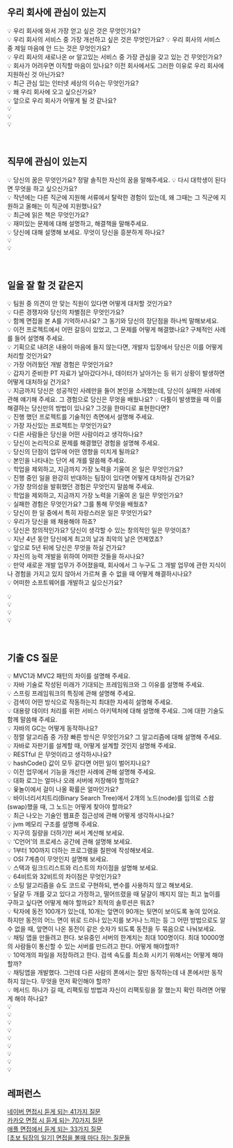 ## 우리 회사에 관심이 있는지
💡 우리 회사에 와서 가장 얻고 싶은 것은 무엇인가요?          
💡 우리 회사의 서비스 중 가장 개선하고 싶은 것은 무엇인가요?
💡 우리 회사의 서비스 중 제일 마음에 안 드는 것은 무엇인가요?                     
💡 우리 회사의 새로나온 or 알고있는 서비스 중 가장 관심을 갖고 있는 건 무엇인가요?                     
💡 회사가 어려우면 이직할 마음이 있나요? 이전 회사에서도 그러한 이유로 우리 회사에 지원하신 것 아닌가요?                    
💡 최근 관심 있는 인터넷 세상의 이슈는 무엇인가요?                  
💡 왜 우리 회사에 오고 싶으신가요?                      
💡 앞으로 우리 회사가 어떻게 될 것 같나요?                     
💡                         
💡                         
💡                         

</br>

## 직무에 관심이 있는지
💡 당신의 꿈은 무엇인가요? 정말 솔직한 자신의 꿈을 말해주세요.
💡 다시 대학생이 된다면 무엇을 하고 싶으신가요?                
💡 작년에는 다른 직군에 지원해 서류에서 탈락한 경험이 있는데, 왜 그때는 그 직군에 지원하고 올해는 이 직군에 지원했나요?                
💡 최근에 읽은 책은 무엇인가요?                        
💡 재미있는 문제에 대해 설명하고, 해결책을 말해주세요.                        
💡 당신에 대해 설명해 보세요. 무엇이 당신을 흥분하게 하나요?                        
💡                         
💡                         


</br>

## 일을 잘 할 것 같은지                         
💡 팀원 중 의견이 안 맞는 직원이 있다면 어떻게 대처할 것인가요?                    
💡 다른 경쟁자와 당신의 차별점은 무엇인가요?                
💡 함께 면접을 본 A를 기억하시나요? 그 동기와 당신의 장단점을 하나씩 말해보세요.                    
💡 이전 프로젝트에서 어떤 갈등이 있었고, 그 문제를 어떻게 해결했나요? 구체적인 사례를 들어 설명해 주세요.                        
💡 기획으로 내려온 내용이 마음에 들지 않는다면, 개발자 입장에서 당신은 이를 어떻게 처리할 것인가요?                   
💡 가장 어려웠던 개발 경험은 무엇인가요?                    
💡 갑자기 준비한 PT 자료가 날아갔다거나, 데이터가 날아가는 등 위기 상황이 발생하면 어떻게 대처하실 건가요?                  
💡 지금까지 당신은 성공적인 사례만을 들어 본인을 소개했는데, 당신이 실패한 사례에 관해 얘기해 주세요. 그 경험으로 당신은 무엇을 배웠나요?
💡 다툼이 발생했을 때 이를 해결하는 당신만의 방법이 있나요? 그것을 한마디로 표현한다면?                       
💡 진행 했던 프로젝트를 기술적인 측면에서 설명해 주세요.          
💡 가장 자신있는 프로젝트는 무엇인가요?              
💡 다른 사람들은 당신을 어떤 사람이라고 생각하나요?                
💡 당신이 논리적으로 문제를 해결했던 경험을 설명해 주세요.                   
💡 당신의 단점이 업무에 어떤 영향을 미치게 될까요?                        
💡 본인을 나타내는 단어 세 개를 말씀해 주세요.                    
💡 학업을 제외하고, 지금까지 가장 노력을 기울여 온 일은 무엇인가요?               
💡 진행 중인 일을 완강히 반대하는 팀장이 있다면 어떻게 대처하실 건가요?                  
💡 가장 창의성을 발휘했던 경험은 무엇인지 말씀해 주세요.                        
💡 학업을 제외하고, 지금까지 가장 노력을 기울여 온 일은 무엇인가요?                     
💡 실패한 경험은 무엇인가요? 그를 통해 무엇을 배웠죠?                           
💡 당신이 한 일 중에서 특히 자랑스러운 일은 무엇인가요?                        
💡 우리가 당신을 왜 채용해야 하죠?                            
💡 당신은 창의적인가요? 당신이 생각할 수 있는 창의적인 일은 무엇이죠?                        
💡 지난 4년 동안 당신에게 최고의 날과 최악의 날은 언제였죠?                           
💡 앞으로 5년 뒤에 당신은 무엇을 하실 건가요?                        
💡 자신의 능력 개발을 위하여 어떠한 것들을 하시나요?                           
💡 만약 새로운 개발 업무가 주어졌을때, 회사에서 그 누구도 그 개발 업무에 관한 지식이나 경험을 가지고 있지 않아서 가르쳐 줄 수 없을 때 어떻게 해결하시나요?                       
💡 어떠한 소프트웨어를 개발하고 싶으신가요?
   
💡                         
💡    
💡                         
💡    

</br>

## 기출 CS 질문
💡 MVC1과 MVC2 패턴의 차이를 설명해 주세요.                        
💡 자바 기술로 작성된 미래가 기대되는 프레임워크와 그 이유를 설명해 주세요.                     
💡 스프링 프레임워크의 특징에 관해 설명해 주세요.                        
💡 검색이 어떤 방식으로 작동하는지 최대한 자세히 설명해 주세요.                      
💡 대용량 데이터 처리를 위한 서비스 아키텍처에 대해 설명해 주세요. 그에 대한 기술도 함께 말씀해 주세요.                        
💡 자바의 GC는 어떻게 동작하나요?                     
💡 정렬 알고리즘 중 가장 빠른 방식은 무엇인가요? 그 알고리즘에 대해 설명해 주세요.                        
💡 자바로 자판기를 설계할 때, 어떻게 설계할 것인지 설명해 주세요.                     
💡 RESTful 은 무엇이라고 생각하시나요?                        
💡 hashCode() 값이 모두 같다면 어떤 일이 벌어지나요?                     
💡 이전 업무에서 기능을 개선한 사례에 관해 설명해 주세요.                 
💡 대화 로그는 얼마나 오래 서버에 저장해야 할까요?                     
💡 윷놀이에서 걸이 나올 확률은 얼마인가요?                 
💡 바이너리서치트리(Binary Search Tree)에서 2개의 노드(node)를 임의로 스왑(swap)했을 때, 그 노드는 어떻게 찾아야 할까요?                     
💡 최근 나오는 기술인 웹표준 접근성에 관해 어떻게 생각하시나요?                 
💡 jvm 메모리 구조를 설명해 주세요.                     
💡 지구의 질량을 더하기만 써서 계산해 보세요.                    
💡 ‘C언어’의 프로세스 공간에 관해 설명해 보세요.                        
💡 1부터 100까지 더하는 프로그램을 칠판에 작성해보세요.                    
💡 OSI 7계층이 무엇인지 설명해 보세요.                        
💡 스택과 링크드리스트와 리스트의 차이점을 설명해 보세요.                    
💡 64비트와 32비트의 차이점은 무엇인가요?                        
💡 소팅 알고리즘을 슈도 코드로 구현하되, 변수를 사용하지 않고 해보세요.                    
💡 달걀 두 개를 갖고 있다고 가정하고, 떨어뜨렸을 때 달걀이 깨지지 않는 최고 높이를 구하고 싶다면 어떻게 해야 할까요? 최적의 솔루션은 뭐죠?                        
💡 탁자에 동전 100개가 있는데, 10개는 앞면이 90개는 뒷면이 보이도록 놓여 있어요. 하지만 동전의 어느 면이 위로 드러나 있는지를 보거나 느끼는 등 그 어떤 방법으로도 알 수 없을 때, 앞면이 나온 동전이 같은 숫자가 되도록 동전을 두 묶음으로 나눠보세요.                    
💡 채팅 앱을 만들려고 한다. 보유중인 서버의 한계치는 최대 100명이다.
최대 10000명의 사람들이 통신할 수 있는 서버를 만드려고 한다.
어떻게 해야할까?                        
💡 10억개의 파일을 저장하려고 한다.
검색 속도를 최소화 시키기 위해서는 어떻게 해야할까?   
💡 채팅앱을 개발했다.
그런데 다른 사람의 폰에서는 잘만 동작하는데 내 폰에서만 동작하지 않는다.
무엇을 먼저 확인해야 할까?                                     
💡 메서드 하나가 길 때, 리팩토링 방법과 자신이 리팩토링을 잘 했는지 확인 하려면 어떻게 해야 하나요?                             
💡                              
💡                              
💡                              
💡                              
💡                              
💡                              
💡                              
💡                              
💡   

## 레퍼런스
[네이버 면접시 듣게 되는 41가지 질문](https://www.bloter.net/news/articleView.html?idxno=22294)         
[카카오 면접 시 듣게 되는 70가지 질문](https://www.bloter.net/news/articleView.html?idxno=22327)         
[애플 면접에서 듣게 되는 33가지 질문](https://www.bloter.net/news/articleView.html?idxno=22280)                  
[[초보 팀장의 일기] 면접을 볼때 마다 하는 질문들](https://jangsunjin.tistory.com/401)                  
[]()                  
[]()                  
[]()                  
[]()                  
[]()                  
[]()                  
[]()                  
[]()                  
[]()                  
         
         
          
         
         
         
         
         
         
         
         
          
         
         
         
         
         
         
         
         
          
         
         
         
         
         







